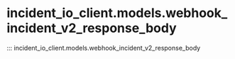 # incident_io_client.models.webhook_incident_v2_response_body

::: incident_io_client.models.webhook_incident_v2_response_body